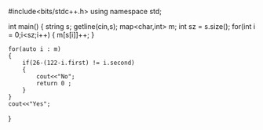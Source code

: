 #include<bits/stdc++.h>
using namespace std;

int main()
{
    string s;
    getline(cin,s);
    map<char,int> m;
    int sz = s.size();
    for(int i = 0;i<sz;i++)
    {
        m[s[i]]++;
    }
    
    for(auto i : m)
    {
        if(26-(122-i.first) != i.second)
        {
            cout<<"No";
            return 0 ;
        }
    }
    cout<<"Yes";
}
